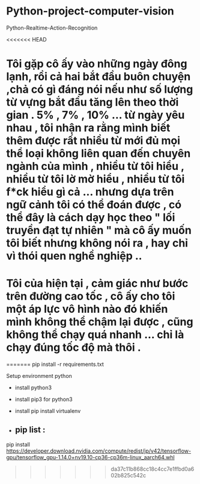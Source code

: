 # Python-project-computer-vision
Python-Realtime-Action-Recognition

<<<<<<< HEAD

# Tôi gặp cô ấy vào những ngày đông lạnh, rồi cả hai bắt đầu buôn chuyện ,chả có gì đáng nói nếu như số lượng từ vựng bắt đầu tăng lên theo thời gian . 5% , 7% , 10% ... từ ngày yêu nhau , tôi nhận ra rằng mình biết thêm được rất nhiều từ mới đủ mọi thể loại không liên quan đến chuyên ngành của mình , nhiều từ tôi hiểu , nhiều từ tôi lờ mờ hiểu , nhiều từ tôi f*ck hiểu gì cả ... nhưng dựa trên ngữ cảnh tôi có thể đoán được , có thể đây là cách dạy học theo " lối truyền đạt tự nhiên " mà cô ấy muốn tôi biết nhưng không nói ra , hay chỉ vì thói quen nghề nghiệp  .. 
# Tôi của hiện tại , cảm giác như bước trên đường cao tốc , cô ấy cho tôi một áp lực vô hình nào đó khiến mình không thể chậm lại được , cũng không thể chạy quá nhanh ... chỉ là chạy đúng tốc độ mà thôi .
=======
pip install -r requirements.txt

Setup environment python
- install python3 
- install pip3 for python3
- install pip install virtualenv

- pip list :
    - 


pip install https://developer.download.nvidia.com/compute/redist/jp/v42/tensorflow-gpu/tensorflow_gpu-1.14.0+nv19.10-cp36-cp36m-linux_aarch64.whl
>>>>>>> da37c11b868cc18c4cc7e1ffbd0a602b825c542c

